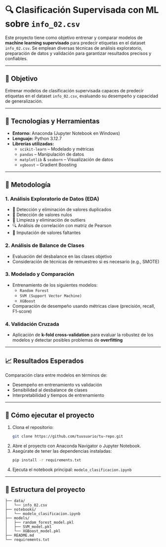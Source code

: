 # 🔍 Clasificación Supervisada con ML sobre `info_02.csv`

Este proyecto tiene como objetivo entrenar y comparar modelos de **machine learning supervisado** para predecir etiquetas en el dataset `info_02.csv`. Se emplean diversas técnicas de análisis exploratorio, preparación de datos y validación para garantizar resultados precisos y confiables.

---

## 🎯 Objetivo

Entrenar modelos de clasificación supervisada capaces de predecir etiquetas en el dataset `info_02.csv`, evaluando su desempeño y capacidad de generalización.

---

## 🧰 Tecnologías y Herramientas

- **Entorno:** Anaconda (Jupyter Notebook en Windows)
- **Lenguaje:** Python 3.12.7
- **Librerías utilizadas:**
  - `scikit-learn` – Modelado y métricas
  - `pandas` – Manipulación de datos
  - `matplotlib` & `seaborn` – Visualización de datos
  - `xgboost` – Gradient Boosting

---

## 🧪 Metodología

### 1. Análisis Exploratorio de Datos (EDA)
- 🔁 Detección y eliminación de valores duplicados
- 🚫 Detección de valores nulos
- 🧹 Limpieza y eliminación de outliers
- 🔍 Análisis de correlación con matriz de Pearson
- 🧩 Imputación de valores faltantes

### 2. Análisis de Balance de Clases
- Evaluación del desbalance en las clases objetivo
- Consideración de técnicas de remuestreo si es necesario (e.g., SMOTE)

### 3. Modelado y Comparación
- Entrenamiento de los siguientes modelos:
  - `Random Forest`
  - `SVM (Support Vector Machine)`
  - `XGBoost`
- Comparación de desempeño usando métricas clave (precisión, recall, F1-score)

### 4. Validación Cruzada
- Aplicación de **k-fold cross-validation** para evaluar la robustez de los modelos y detectar posibles problemas de **overfitting**

---

## 📈 Resultados Esperados

Comparación clara entre modelos en términos de:
- Desempeño en entrenamiento vs validación
- Sensibilidad al desbalance de clases
- Interpretabilidad y tiempos de entrenamiento

---

## 🚀 Cómo ejecutar el proyecto

1. Clona el repositorio:
   ```bash
   git clone https://github.com/tuusuario/tu-repo.git
   ```
2. Abre el proyecto con Anaconda Navigator o Jupyter Notebook.
3. Asegúrate de tener las dependencias instaladas:
   ```bash
   pip install -r requirements.txt
   ```
4. Ejecuta el notebook principal: `modelo_clasificacion.ipynb`

---

## 📁 Estructura del proyecto

```
├── data/
│   └── info_02.csv
├── notebooks/
│   └── modelo_clasificacion.ipynb
├── models/
│   ├── random_forest_model.pkl
│   ├── SVM_model.pkl
│   └── XGBoost_model.pkl
├── README.md
└── requirements.txt
```
